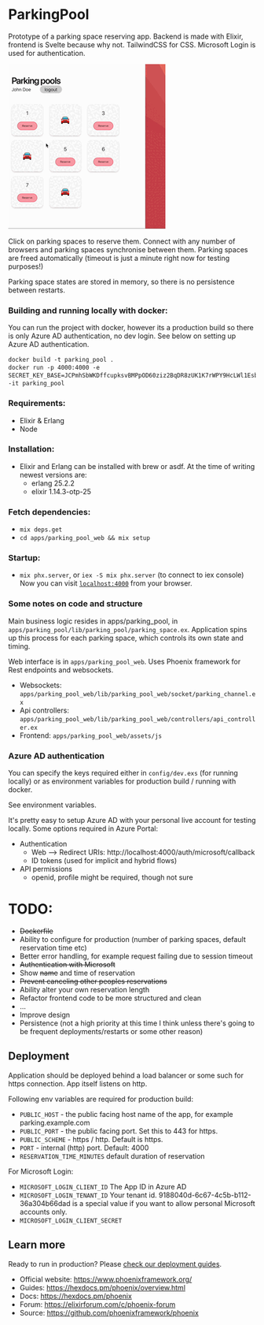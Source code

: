 # ParkingPool

Prototype of a parking space reserving app.
Backend is made with Elixir, frontend is Svelte because why not. TailwindCSS for CSS.
Microsoft Login is used for authentication.

![parking-pools.gif](parking-pools.gif)

Click on parking spaces to reserve them. Connect with any number
of browsers and parking spaces synchronise between them. Parking spaces
are freed automatically (timeout is just a minute right now for testing purposes!)

Parking space states are stored in memory, so there is no persistence between restarts. 

### Building and running locally with docker:
You can run the project with docker, however its a production build so there
is only Azure AD authentication, no dev login. See below on setting up Azure AD authentication.
```
docker build -t parking_pool .
docker run -p 4000:4000 -e SECRET_KEY_BASE=JCPmhSbWKDffcupksvBMPpOD60ziz2BqDR8zUK1K7rWPY9HcLWl1EsbJIre5xo+a -it parking_pool
```

### Requirements:
- Elixir & Erlang
- Node

### Installation:
- Elixir and Erlang can be installed with brew or asdf.
  At the time of writing newest versions are:
  - erlang 25.2.2
  - elixir 1.14.3-otp-25

### Fetch dependencies:
- `mix deps.get`
- `cd apps/parking_pool_web && mix setup`

### Startup:
- `mix phx.server`, or `iex -S mix phx.server` (to connect to iex console)
Now you can visit [`localhost:4000`](http://localhost:4000) from your browser.

### Some notes on code and structure
Main business logic resides in apps/parking_pool,
in `apps/parking_pool/lib/parking_pool/parking_space.ex`.
Application spins up this process for each parking space, which controls its own
state and timing.

Web interface is in `apps/parking_pool_web`. Uses Phoenix framework for Rest endpoints
and websockets.

- Websockets: `apps/parking_pool_web/lib/parking_pool_web/socket/parking_channel.ex`
- Api controllers: `apps/parking_pool_web/lib/parking_pool_web/controllers/api_controller.ex`
- Frontend: `apps/parking_pool_web/assets/js`

### Azure AD authentication
You can specify the keys required either in `config/dev.exs` (for running locally)
or as environment variables for production build / running with docker.

See environment variables.

It's pretty easy to setup Azure AD with your personal live account for testing locally.
Some options required in Azure Portal:
- Authentication
  - Web --> Redirect URIs: http://localhost:4000/auth/microsoft/callback
  - ID tokens (used for implicit and hybrid flows)
- API permissions
  - openid, profile might be required, though not sure
  
# TODO:
- ~~Dockerfile~~ 
- Ability to configure for production (number of parking spaces, default reservation time etc)
- Better error handling, for example request failing due to session timeout
- ~~Authentication with Microsoft~~
- Show ~~name~~ and time of reservation
- ~~Prevent canceling other peoples reservations~~
- Ability alter your own reservation length
- Refactor frontend code to be more structured and clean
- ...
- Improve design
- Persistence (not a high priority at this time I think unless there's going to be frequent deployments/restarts or some other reason)

## Deployment

Application should be deployed behind a load balancer or some such for https connection. App itself listens on http.

Following env variables are required for production build:

- `PUBLIC_HOST` - the public facing host name of the app, for example parking.example.com
- `PUBLIC_PORT` - the public facing port. Set this to 443 for https.
- `PUBLIC_SCHEME` - https / http. Default is https.
- `PORT` - internal (http) port. Default: 4000
- `RESERVATION_TIME_MINUTES` default duration of reservation

For Microsoft Login:
- `MICROSOFT_LOGIN_CLIENT_ID` The App ID in Azure AD
- `MICROSOFT_LOGIN_TENANT_ID` Your tenant id. 9188040d-6c67-4c5b-b112-36a304b66dad is a special value if you want to allow personal Microsoft accounts only.
- `MICROSOFT_LOGIN_CLIENT_SECRET`


## Learn more
Ready to run in production? Please [check our deployment guides](https://hexdocs.pm/phoenix/deployment.html).

* Official website: https://www.phoenixframework.org/
* Guides: https://hexdocs.pm/phoenix/overview.html
* Docs: https://hexdocs.pm/phoenix
* Forum: https://elixirforum.com/c/phoenix-forum
* Source: https://github.com/phoenixframework/phoenix
